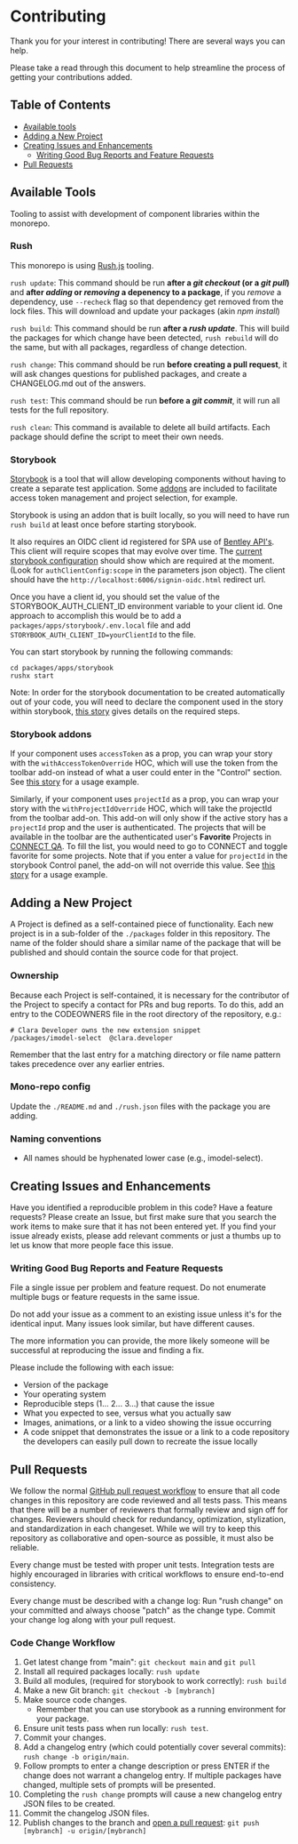# Contributing

Thank you for your interest in contributing! There are several ways you can help.

Please take a read through this document to help streamline the process of getting your contributions added.

## Table of Contents

- [Available tools](#available-tools)
- [Adding a New Project](#adding-a-new-project)
- [Creating Issues and Enhancements](#creating-issues-and-enhancements)
  - [Writing Good Bug Reports and Feature Requests](#writing-good-bug-reports-and-feature-requests)
- [Pull Requests](#pull-requests)

## Available Tools

Tooling to assist with development of component libraries within the monorepo.

### Rush

This monorepo is using [Rush.js](https://rushjs.io/pages/developer/new_developer/) tooling.

`rush update`: This command should be run **after a _git checkout_ (or a _git pull_)** and **after _adding_ or _removing_ a depenency to a package**, if you _remove_ a dependency, use `--recheck` flag so that dependency get removed from the lock files. This will download and update your packages (akin _npm install_)

`rush build`: This command should be run **after a _rush update_**. This will build the packages for which change have been detected, `rush rebuild` will do the same, but with all packages, regardless of change detection.

`rush change`: This command should be run **before creating a pull request**, it will ask changes questions for published packages, and create a CHANGELOG.md out of the answers.

`rush test`: This command should be run **before a _git commit_**, it will run all tests for the full repository.

`rush clean`: This command is available to delete all build artifacts. Each package should define the script to meet their own needs.

### Storybook

[Storybook](https://storybook.js.org/) is a tool that will allow developing components without having to create a separate test application. Some [addons](#storybook-addons) are included to facilitate access token management and project selection, for example.

Storybook is using an addon that is built locally, so you will need to have run `rush build` at least once before starting storybook.

It also requires an OIDC client id registered for SPA use of [Bentley API's](https://qa-developer.bentley.com/register). This client will require scopes that may evolve over time. The [current storybook configuration](packages/apps/storybook/.storybook/preview.js) should show which are required at the moment. (Look for `authClientConfig:scope` in the parameters json object). The client should have the `http://localhost:6006/signin-oidc.html` redirect url.

Once you have a client id, you should set the value of the STORYBOOK_AUTH_CLIENT_ID environment variable to your client id. One approach to accomplish this would be to add a `packages/apps/storybook/.env.local` file and add `STORYBOOK_AUTH_CLIENT_ID=yourClientId` to the file.

You can start storybook by running the following commands:

    cd packages/apps/storybook
    rushx start

Note: In order for the storybook documentation to be created automatically out of your code, you will need to declare the component used in the story within storybook, [this story](packages/apps/storybook/src/examples/SampleModuleComponent.stories.tsx) gives details on the required steps.

### Storybook addons

If your component uses `accessToken` as a prop, you can wrap your story with the `withAccessTokenOverride` HOC, which will use the token from the toolbar add-on instead of what a user could enter in the "Control" section. See [this story](packages/apps/storybook/src/examples/Authenticated.stories.tsx) for a usage example.

Similarly, if your component uses `projectId` as a prop, you can wrap your story with the `withProjectIdOverride` HOC, which will take the projectId from the toolbar add-on. This add-on will only show if the active story has a `projectId` prop and the user is authenticated. The projects that will be available in the toolbar are the authenticated user's **Favorite** Projects in [CONNECT QA](https://qa-connect-webportal.bentley.com/SelectProject/Index#FAVS). To fill the list, you would need to go to CONNECT and toggle favorite for some projects. Note that if you enter a value for `projectId` in the storybook Control panel, the add-on will not override this value. See [this story](packages/apps/storybook/src/examples/ProjectAwareComponent.stories.tsx) for a usage example.

## Adding a New Project

A Project is defined as a self-contained piece of functionality. Each new project is in a sub-folder of the `./packages` folder in this repository. The name of the folder should share a similar name of the package that will be published and should contain the source code for that project.

### Ownership

Because each Project is self-contained, it is necessary for the contributor of the Project to specify a contact for PRs and bug reports. To do this, add an entry to the CODEOWNERS file in the root directory of the repository, e.g.:

    # Clara Developer owns the new extension snippet
    /packages/imodel-select  @clara.developer

Remember that the last entry for a matching directory or file name pattern takes precedence over any earlier entries.

### Mono-repo config

Update the `./README.md` and `./rush.json` files with the package you are adding.

### Naming conventions

- All names should be hyphenated lower case (e.g., imodel-select).

## Creating Issues and Enhancements

Have you identified a reproducible problem in this code? Have a feature requests? Please create an Issue, but first make sure that you search the work items to make sure that it has not been entered yet. If you find your issue already exists, please add relevant comments or just a thumbs up to let us know that more people face this issue.

### Writing Good Bug Reports and Feature Requests

File a single issue per problem and feature request. Do not enumerate multiple bugs or feature requests in the same issue.

Do not add your issue as a comment to an existing issue unless it's for the identical input. Many issues look similar, but have different causes.

The more information you can provide, the more likely someone will be successful at reproducing the issue and finding a fix.

Please include the following with each issue:

- Version of the package
- Your operating system
- Reproducible steps (1... 2... 3...) that cause the issue
- What you expected to see, versus what you actually saw
- Images, animations, or a link to a video showing the issue occurring
- A code snippet that demonstrates the issue or a link to a code repository the developers can easily pull down to recreate the issue locally

## Pull Requests

We follow the normal [GitHub pull request workflow](https://help.github.com/en/github/collaborating-with-issues-and-pull-requests/creating-a-pull-request) to ensure that all code changes in this repository are code reviewed and all tests pass. This means that there will be a number of reviewers that formally review and sign off for changes. Reviewers should check for redundancy, optimization, stylization, and standardization in each changeset. While we will try to keep this repository as collaborative and open-source as possible, it must also be reliable.

Every change must be tested with proper unit tests. Integration tests are highly encouraged in libraries with critical workflows to ensure end-to-end consistency.

Every change must be described with a change log: Run "rush change" on your committed and always choose "patch" as the change type. Commit your change log along with your pull request.

### Code Change Workflow

1. Get latest change from "main": `git checkout main` and `git pull`
2. Install all required packages locally: `rush update`
3. Build all modules, (required for storybook to work correctly): `rush build`
4. Make a new Git branch: `git checkout -b [mybranch]`
5. Make source code changes.
   - Remember that you can use storybook as a running environment for your package.
6. Ensure unit tests pass when run locally: `rush test`.
7. Commit your changes.
8. Add a changelog entry (which could potentially cover several commits): `rush change -b origin/main`.
9. Follow prompts to enter a change description or press ENTER if the change does not warrant a changelog entry. If multiple packages have changed, multiple sets of prompts will be presented.
10. Completing the `rush change` prompts will cause a new changelog entry JSON files to be created.
11. Commit the changelog JSON files.
12. Publish changes to the branch and [open a pull request](https://github.com/iTwin/admin-components-react/pulls): `git push [mybranch] -u origin/[mybranch]`
